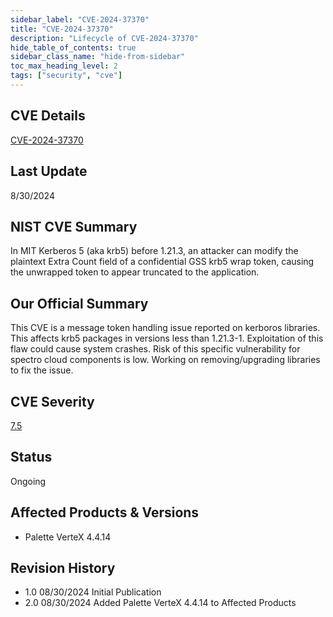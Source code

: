 ```yaml
---
sidebar_label: "CVE-2024-37370"
title: "CVE-2024-37370"
description: "Lifecycle of CVE-2024-37370"
hide_table_of_contents: true
sidebar_class_name: "hide-from-sidebar"
toc_max_heading_level: 2
tags: ["security", "cve"]
---
```


## CVE Details

[CVE-2024-37370](https://nvd.nist.gov/vuln/detail/CVE-2024-37370)

## Last Update

8/30/2024

## NIST CVE Summary

In MIT Kerberos 5 (aka krb5) before 1.21.3, an attacker can modify the plaintext Extra Count field of a confidential GSS krb5 wrap token, causing the unwrapped token to appear truncated to the application.

## Our Official Summary

This CVE is a message token handling issue reported on kerboros libraries. This affects krb5 packages in  versions less than 1.21.3-1. Exploitation of this flaw could cause system crashes. Risk of this specific vulnerability for spectro cloud components is low. Working on removing/upgrading libraries to fix the issue.

## CVE Severity

[7.5](https://nvd.nist.gov/vuln/detail/CVE-2024-37370)

## Status

Ongoing

## Affected Products & Versions

- Palette VerteX 4.4.14

## Revision History

- 1.0 08/30/2024 Initial Publication
- 2.0 08/30/2024 Added Palette VerteX 4.4.14 to Affected Products